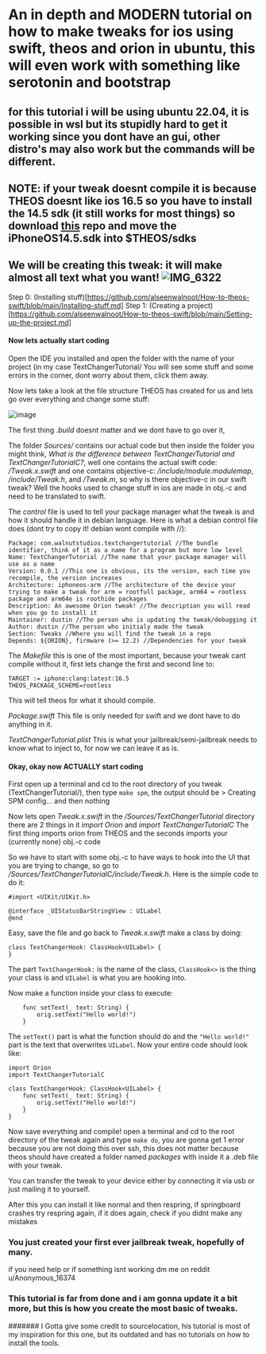 # An in depth and MODERN tutorial on how to make tweaks for ios using swift, theos and orion in ubuntu, this will even work with something like serotonin and bootstrap
## for this tutorial i will be using ubuntu 22.04, it is possible in wsl but its stupidly hard to get it working since you dont have an gui, other distro's may also work but the commands will be different.

## NOTE: if your tweak doesnt compile it is because THEOS doesnt like ios 16.5 so you have to install the 14.5 sdk (it still works for most things) so download [this](https://github.com/theos/sdks/archive/master.zip) repo and move the iPhoneOS14.5.sdk into $THEOS/sdks

## We will be creating this tweak: it will make almost all text what you want! ![IMG_6322](https://github.com/alseenwalnoot/How-to-theos-swift/assets/124501148/60916570-5bdb-43ad-b772-07a13e484b81)

Step 0: (Installing stuff)[https://github.com/alseenwalnoot/How-to-theos-swift/blob/main/Installing-stuff.md]
Step 1: (Creating a project)[https://github.com/alseenwalnoot/How-to-theos-swift/blob/main/Setting-up-the-project.md]

#### Now lets actually start coding
Open the IDE you installed and open the folder with the name of your project (in my case TextChangerTutorial/
You will see some stuff and some errors in the corner, dont worry about them, click them away.

Now lets take a look at the file structure THEOS has created for us and lets go over everything and change some stuff:

![image](https://github.com/alseenwalnoot/How-to-theos-swift/assets/124501148/2baaf89b-0b35-49b6-b604-c5a00d589a4b)

The first thing *.build* doesnt matter and we dont have to go over it,

The folder *Sources/* contains our actual code but then inside the folder you might think, *What is the difference between TextChangerTutorial and TextChangerTutorialC?*, well one contains the actual swift code: */Tweak.x.swift* 
and one contains objective-c: */include/module.modulemap*, */include/Tweak.h*, and */Tweak.m*, so why is there objective-c in our swift tweak? Well the hooks used to change stuff in ios are made in obj.-c and need to be translated to swift.

The *control* file is used to tell your package manager what the tweak is and how it should handle it in debian language. Here is what a debian control file does (dont try to copy it! debian wont compile with //):
```
Package: com.walnutstudios.textchangertutorial //The bundle identifier, think of it as a name for a program but more low level
Name: TextChangerTutorial //The name that your package manager will use as a name
Version: 0.0.1 //This one is obvious, its the version, each time you recompile, the version increases
Architecture: iphoneos-arm //The architecture of the device your trying to make a tweak for arm = rootfull package, arm64 = rootless package and arm64e is roothide packages
Description: An awesome Orion tweak! //The description you will read when you go to install it
Maintainer: dustin //The person who is updating the tweak/debugging it
Author: dustin //The person who initialy made the tweak
Section: Tweaks //Where you will find the tweak in a repo
Depends: ${ORION}, firmware (>= 12.2) //Dependencies for your tweak
```

The *Makefile* this is one of the most important, because your tweak cant compile without it, first lets change the first and second line to:
```
TARGET := iphone:clang:latest:16.5
THEOS_PACKAGE_SCHEME=rootless
```
This will tell theos for what it should compile.

*Package.swift* This file is only needed for swift and we dont have to do anything in it.

*TextChangerTutorial.plist* This is what your jailbreak/semi-jailbreak needs to know what to inject to, for now we can leave it as is.

#### Okay, okay now ACTUALLY start coding
First open up a terminal and cd to the root directory of you tweak (TextChangerTutorial/), then type ```make spm```, the output should be > Creating SPM config… and then nothing

Now lets open *Tweak.x.swift* in the */Sources/TextChangerTutorial* directory there are 2 things in it *import Orion* and *import TextChangerTutorialC*
The first thing imports orion from THEOS and the seconds imports your (currently none) obj.-c code

So we have to start with some obj.-c to have ways to hook into the UI that you are trying to change, so go to */Sources/TextChangerTutorialC/include/Tweak.h*. Here is the simple code to do it:
```
#import <UIKit/UIKit.h>

@interface _UIStatusBarStringView : UILabel
@end
```
Easy, save the file and go back to *Tweak.x.swift* make a class by doing:
```
class TextChangerHook: ClassHook<UILabel> {
}
```
The part ```TextChangerHook:``` is the name of the class, ```ClassHook<>``` is the thing your class is and ```UILabel``` is what you are hooking into.

Now make a function inside your class to execute:
```
    func setText(_ text: String) {
        orig.setText("Hello world!")
    }
```
The ```setText()``` part is what the function should do and the ```"Hello world!"``` part is the text that overwrites ```UILabel```.
Now your entire code should look like:
```
import Orion
import TextChangerTutorialC

class TextChangerHook: ClassHook<UILabel> {
    func setText(_ text: String) {
        orig.setText("Hello world!")
    }    
}
```
Now save everything and compile! open a terminal and cd to the root directory of the tweak again and type ```make do```, you are gonna get 1 error because you are not doing this over ssh, this does not matter because 
theos should have created a folder named *packages* with inside it a .deb file with your tweak.

You can transfer the tweak to your device either by connecting it via usb or just mailing it to yourself.

After this you can install it like normal and then respring, if springboard crashes try respring again, if it does again, check if you didnt make any mistakes 

### You just created your first ever jailbreak tweak, hopefully of many.

if you need help or if something isnt working dm me on reddit u/Anonymous_16374

### This tutorial is far from done and i am gonna update it a bit more, but this is how you create the most basic of tweaks.

####### I Gotta give some credit to sourcelocation, his tutorial is most of my inspiration for this one, but its outdated and has no tutorials on how to install the tools.
